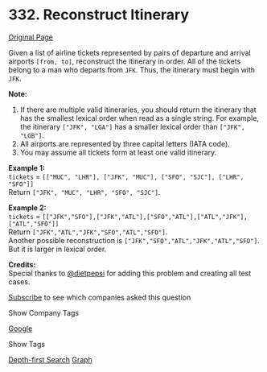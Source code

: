 # 332. Reconstruct Itinerary

[Original Page](https://leetcode.com/problems/reconstruct-itinerary/)

Given a list of airline tickets represented by pairs of departure and arrival airports `[from, to]`, reconstruct the itinerary in order. All of the tickets belong to a man who departs from `JFK`. Thus, the itinerary must begin with `JFK`.

**Note:**  

1.  If there are multiple valid itineraries, you should return the itinerary that has the smallest lexical order when read as a single string. For example, the itinerary `["JFK", "LGA"]` has a smaller lexical order than `["JFK", "LGB"]`.
2.  All airports are represented by three capital letters (IATA code).
3.  You may assume all tickets form at least one valid itinerary.

**Example 1:**  
`tickets` = `[["MUC", "LHR"], ["JFK", "MUC"], ["SFO", "SJC"], ["LHR", "SFO"]]`  
Return `["JFK", "MUC", "LHR", "SFO", "SJC"]`.  

**Example 2:**  
`tickets` = `[["JFK","SFO"],["JFK","ATL"],["SFO","ATL"],["ATL","JFK"],["ATL","SFO"]]`  
Return `["JFK","ATL","JFK","SFO","ATL","SFO"]`.  
Another possible reconstruction is `["JFK","SFO","ATL","JFK","ATL","SFO"]`. But it is larger in lexical order.

**Credits:**  
Special thanks to [@dietpepsi](https://leetcode.com/discuss/user/dietpepsi) for adding this problem and creating all test cases.

<div>

[Subscribe](/subscribe/) to see which companies asked this question

</div>

<div>

<div id="company_tags" class="btn btn-xs btn-warning">Show Company Tags</div>

<span class="hidebutton">[Google](/company/google/)</span></div>

<div>

<div id="tags" class="btn btn-xs btn-warning">Show Tags</div>

<span class="hidebutton">[Depth-first Search](/tag/depth-first-search/) [Graph](/tag/graph/)</span></div>